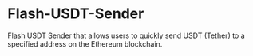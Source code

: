 # Flash-USDT-Sender
Flash USDT Sender that allows users to quickly send USDT (Tether) to a specified address on the Ethereum blockchain.
